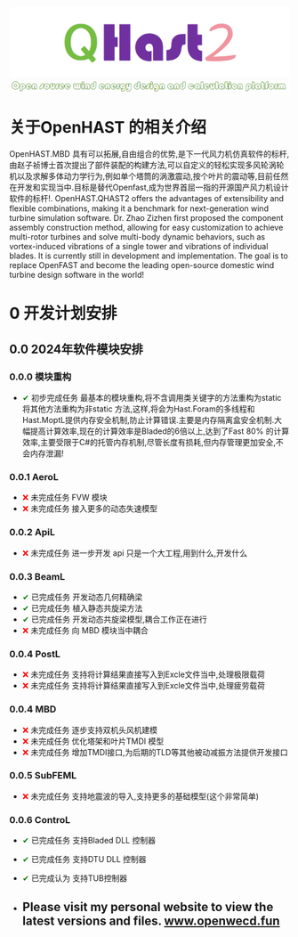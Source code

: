 ![Alt](./Qhast2.png)
# 关于OpenHAST 的相关介绍
 OpenHAST.MBD 具有可以拓展,自由组合的优势,是下一代风力机仿真软件的标杆,由赵子祯博士首次提出了部件装配的构建方法,可以自定义的轻松实现多风轮涡轮机以及求解多体动力学行为,例如单个塔筒的涡激震动,按个叶片的震动等,目前任然在开发和实现当中.目标是替代Openfast,成为世界首屈一指的开源国产风力机设计软件的标杆!.
 OpenHAST.QHAST2 offers the advantages of extensibility and flexible combinations, making it a benchmark for next-generation wind turbine simulation software. Dr. Zhao Zizhen first proposed the component assembly construction method, allowing for easy customization to achieve multi-rotor turbines and solve multi-body dynamic behaviors, such as vortex-induced vibrations of a single tower and vibrations of individual blades. It is currently still in development and implementation. The goal is to replace OpenFAST and become the leading open-source domestic wind turbine design software in the world!
# 0 开发计划安排
## 0.0 2024年软件模块安排

### 0.0.0 模块重构
- <span style="color: green;">&#10004;</span> 初步完成任务 最基本的模块重构,将不含调用类关键字的方法重构为static 将其他方法重构为非static 方法,这样,将会为Hast.Foram的多线程和Hast.MoptL提供内存安全机制,防止计算错误.主要是内存隔离盒安全机制.大幅提高计算效率,现在的计算效率是Bladed的6倍以上,达到了Fast 80% 的计算效率,主要受限于C#的托管内存机制,尽管长度有损耗,但内存管理更加安全,不会内存泄漏!
### 0.0.1 AeroL
- <span style="color: red;">&#10060;</span> 未完成任务 FVW 模块
- <span style="color: red;">&#10060;</span> 未完成任务 接入更多的动态失速模型
### 0.0.2 ApiL
- <span style="color: red;">&#10060;</span> 未完成任务 进一步开发 api 只是一个大工程,用到什么,开发什么
### 0.0.3 BeamL
- <span style="color: green;">&#10004;</span> 已完成任务 开发动态几何精确梁
- <span style="color: green;">&#10004;</span> 已完成任务 植入静态共旋梁方法
- <span style="color: green;">&#10004;</span> 已完成任务  开发动态共旋梁模型,耦合工作正在进行
- <span style="color: red;">&#10060;</span> 未完成任务  向 MBD 模块当中耦合
### 0.0.4 PostL
- <span style="color: red;">&#10060;</span> 未完成任务  支持将计算结果直接写入到Excle文件当中,处理极限载荷
- <span style="color: red;">&#10060;</span> 未完成任务  支持将计算结果直接写入到Excle文件当中,处理疲劳载荷
### 0.0.4 MBD
- <span style="color: red;">&#10060;</span> 未完成任务  逐步支持双机头风机建模
- <span style="color: red;">&#10060;</span> 未完成任务  优化塔架和叶片TMDI 模型
- <span style="color: red;">&#10060;</span> 未完成任务  增加TMDI接口,为后期的TLD等其他被动减振方法提供开发接口
### 0.0.5 SubFEML
- <span style="color: red;">&#10060;</span> 未完成任务  支持地震波的导入,支持更多的基础模型(这个非常简单)

### 0.0.6 ControL
- <span style="color: green;">&#10004;</span> 已完成任务 支持Bladed DLL 控制器
- <span style="color: green;">&#10004;</span> 已完成任务 支持DTU DLL 控制器
- <span style="color: green;">&#10004;</span> 已完成认为 支持TUB控制器

- ## Please visit my personal website to view the latest versions and files. www.openwecd.fun
